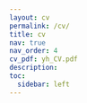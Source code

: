 ```yaml
---
layout: cv
permalink: /cv/
title: cv
nav: true
nav_order: 4
cv_pdf: yh_CV.pdf
description: 
toc:
  sidebar: left
---
```


